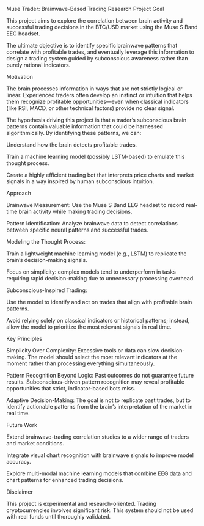 Muse Trader: Brainwave-Based Trading Research
Project Goal

This project aims to explore the correlation between brain activity and successful trading decisions in the BTC/USD market using the Muse S Band EEG headset.

The ultimate objective is to identify specific brainwave patterns that correlate with profitable trades, and eventually leverage this information to design a trading system guided by subconscious awareness rather than purely rational indicators.

Motivation

The brain processes information in ways that are not strictly logical or linear. Experienced traders often develop an instinct or intuition that helps them recognize profitable opportunities—even when classical indicators (like RSI, MACD, or other technical factors) provide no clear signal.

The hypothesis driving this project is that a trader’s subconscious brain patterns contain valuable information that could be harnessed algorithmically. By identifying these patterns, we can:

Understand how the brain detects profitable trades.

Train a machine learning model (possibly LSTM-based) to emulate this thought process.

Create a highly efficient trading bot that interprets price charts and market signals in a way inspired by human subconscious intuition.

Approach

Brainwave Measurement:
Use the Muse S Band EEG headset to record real-time brain activity while making trading decisions.

Pattern Identification:
Analyze brainwave data to detect correlations between specific neural patterns and successful trades.

Modeling the Thought Process:

Train a lightweight machine learning model (e.g., LSTM) to replicate the brain’s decision-making signals.

Focus on simplicity: complex models tend to underperform in tasks requiring rapid decision-making due to unnecessary processing overhead.

Subconscious-Inspired Trading:

Use the model to identify and act on trades that align with profitable brain patterns.

Avoid relying solely on classical indicators or historical patterns; instead, allow the model to prioritize the most relevant signals in real time.

Key Principles

Simplicity Over Complexity: Excessive tools or data can slow decision-making. The model should select the most relevant indicators at the moment rather than processing everything simultaneously.

Pattern Recognition Beyond Logic: Past outcomes do not guarantee future results. Subconscious-driven pattern recognition may reveal profitable opportunities that strict, indicator-based bots miss.

Adaptive Decision-Making: The goal is not to replicate past trades, but to identify actionable patterns from the brain’s interpretation of the market in real time.

Future Work

Extend brainwave-trading correlation studies to a wider range of traders and market conditions.

Integrate visual chart recognition with brainwave signals to improve model accuracy.

Explore multi-modal machine learning models that combine EEG data and chart patterns for enhanced trading decisions.

Disclaimer

This project is experimental and research-oriented. Trading cryptocurrencies involves significant risk. This system should not be used with real funds until thoroughly validated.
